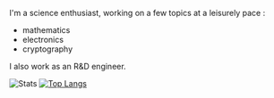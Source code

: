 I'm a science enthusiast, working on a few topics at a leisurely pace :
- mathematics
- electronics
- cryptography

I also work as an R&D engineer.

![Stats](https://github-readme-stats.vercel.app/api?username=nimisbert&show_icons=true&theme=transparent)
[![Top Langs](https://github-readme-stats.vercel.app/api/top-langs/?username=nimisbert)](https://github.com/anuraghazra/github-readme-stats)
